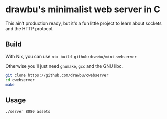 # drawbu's minimalist web server in C

This ain't production ready, but it's a fun little project to learn about
sockets and the HTTP protocol.


## Build

With Nix, you can use `nix build github:drawbu/mini-webserver`

Otherwise you'll just need `gnumake`, `gcc` and the GNU libc.
```sh
git clone https://github.com/drawbu/cwebserver
cd cwebserver
make
```


## Usage
```sh
./server 8080 assets
```
